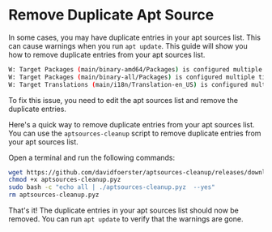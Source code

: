 # Remove Duplicate Apt Source

In some cases, you may have duplicate entries in your apt sources list. This can cause warnings when you run `apt update`. This guide will show you how to remove duplicate entries from your apt sources list.

```bash
W: Target Packages (main/binary-amd64/Packages) is configured multiple times in /etc/apt/sources.list.d/google-earth-pro.list:3 and /etc/apt/sources.list.d/google.list:1
W: Target Packages (main/binary-all/Packages) is configured multiple times in /etc/apt/sources.list.d/google-earth-pro.list:3 and /etc/apt/sources.list.d/google.list:1
W: Target Translations (main/i18n/Translation-en_US) is configured multiple times in /etc/apt/sources.list.d/google-earth-pro.list:3 and /etc/apt/sources.list.d/google.list:1
```

To fix this issue, you need to edit the apt sources list and remove the duplicate entries.

Here's a quick way to remove duplicate entries from your apt sources list. You can use the `aptsources-cleanup` script to remove duplicate entries from your apt sources list.

Open a terminal and run the following commands:

```bash
wget https://github.com/davidfoerster/aptsources-cleanup/releases/download/v0.1.7.5.2/aptsources-cleanup.pyz
chmod +x aptsources-cleanup.pyz
sudo bash -c "echo all | ./aptsources-cleanup.pyz  --yes"
rm aptsources-cleanup.pyz
```

That's it! The duplicate entries in your apt sources list should now be removed. You can run `apt update` to verify that the warnings are gone.
